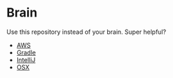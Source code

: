 # Brain
Use this repository instead of your brain. Super helpful?

* [AWS](AWS.md)
* [Gradle](Gradle.md)
* [IntelliJ](IntelliJ.md)
* [OSX](OSX.md)
